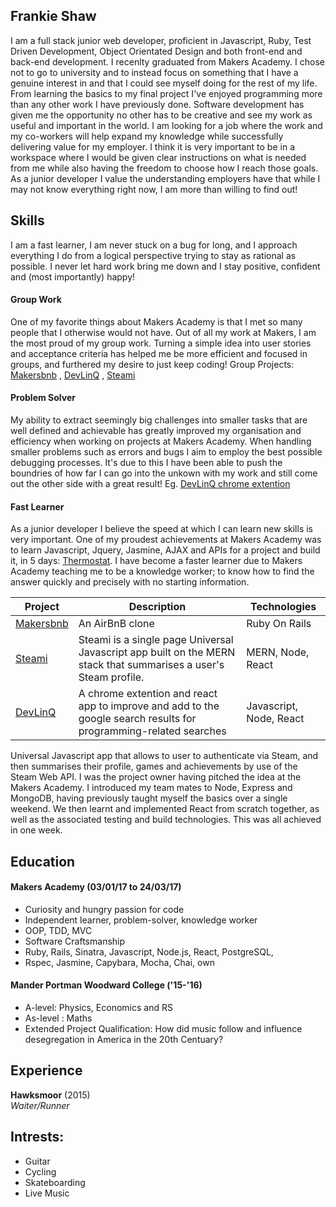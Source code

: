 ## Frankie Shaw

I am a full stack junior web developer, proficient in Javascript, Ruby, Test Driven Development, Object Orientated Design and both front-end and back-end development. I recenlty graduated from Makers Academy. I chose not to go to university and to instead focus on something that I have a genuine interest in and that I could see myself doing for the rest of my life. From learning the basics to my final project I've enjoyed programming more than any other work I have previously done. Software development has given me the opportunity no other has to be creative and see my work as useful and important in the world.
I am looking for a job where the work and my co-workers will help expand my knowledge while successfully delivering value for my employer. I think it is very important to be in a workspace where I would be given clear instructions on what is needed from me while also having the freedom to choose how I reach those goals. As a junior developer I value the understanding employers have that while I may not know everything right now, I am more than willing to find out!

## Skills

I am a fast learner, I am never stuck on a bug for long, and I approach everything I do from a logical perspective trying to stay as rational as possible. I never let hard work bring me down and I stay positive, confident and (most importantly) happy!

#### Group Work

One of my favorite things about Makers Academy is that I met so many people that I otherwise would not have. Out of all my work at Makers, I am the most proud of my group work. Turning a simple idea into user stories and acceptance criteria has helped me be more efficient and focused in groups, and furthered my desire to just keep coding! Group Projects: [Makersbnb](https://github.com/frankiefy/Makersbnb) , [DevLinQ](https://github.com/pedrocastanheira77/devlinq) , [Steami](https://github.com/bvjones/Steami)

#### Problem Solver

My ability to extract seemingly big challenges into smaller tasks that are well defined and achievable has greatly improved my organisation and efficiency when working on projects at Makers Academy. When handling smaller problems such as errors and bugs I aim to employ the best possible debugging processes. It's due to this I have been able to push the boundries of how far I can go into the unkown with my work and still come out the other side with a great result! Eg. [DevLinQ chrome extention](https://github.com/pedrocastanheira77/devlinq)

#### Fast Learner

As a junior developer I believe the speed at which I can learn new skills is very important. One of my proudest achievements at Makers Academy was to learn Javascript, Jquery, Jasmine, AJAX and APIs for a project and build it, in 5 days: [Thermostat](https://github.com/frankiefy/Thermo). I have become a faster learner due to Makers Academy teaching me to be a knowledge worker; to know how to find the answer quickly and precisely with no starting information.



| Project   | Description | Technologies |
|---        |---         |---           |
| [Makersbnb](https://github.com/frankiefy/Makersbnb) | An AirBnB clone | Ruby On Rails |
| [Steami](https://github.com/bvjones/Steami) | Steami is a single page Universal Javascript app built on the MERN stack that summarises a user's Steam profile. | MERN, Node, React |
| [DevLinQ](https://github.com/pedrocastanheira77/devlinq) | A chrome extention and react app to improve and add to the google search results for programming-related searches | Javascript, Node, React |

Universal Javascript app that allows to user to authenticate via Steam, and then summarises their profile, games and achievements by use of the Steam Web API. I was the project owner having pitched the idea at the Makers Academy. I introduced my team mates to Node, Express and MongoDB, having previously taught myself the basics over a single weekend. We then learnt and implemented React from scratch together, as well as the associated testing and build technologies. This was all achieved in one week.

## Education

#### Makers Academy (03/01/17 to 24/03/17)

- Curiosity and hungry passion for code
- Independent learner, problem-solver, knowledge worker
- OOP, TDD, MVC
- Software Craftsmanship
- Ruby, Rails, Sinatra, Javascript, Node.js, React, PostgreSQL,
- Rspec, Jasmine, Capybara, Mocha, Chai, own

#### Mander Portman Woodward College  ('15-'16)

- A-level: Physics, Economics and RS
- As-level : Maths
- Extended Project Qualification: How did music follow and influence desegregation in America in the 20th Centuary?

## Experience

**Hawksmoor** (2015)    
*Waiter/Runner*  
  
## Intrests:

- Guitar
- Cycling
- Skateboarding
- Live Music
